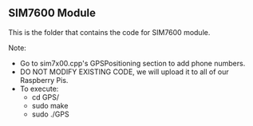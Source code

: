## SIM7600 Module

This is the folder that contains the code for SIM7600 module.

Note:

  - Go to sim7x00.cpp's GPSPositioning section to add phone numbers.
  - DO NOT MODIFY EXISTING CODE, we will upload it to all of our Raspberry Pis.
  - To execute:
    - cd GPS/
    - sudo make
    - sudo ./GPS
